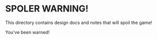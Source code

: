 # SPOLER WARNING!

This directory contains design docs and notes that will spoil the game!

You've been warned!